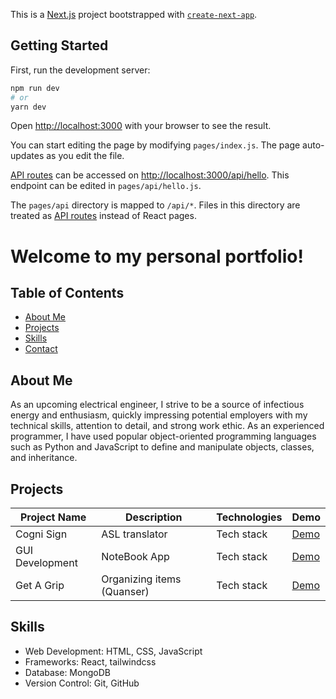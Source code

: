 This is a [Next.js](https://nextjs.org/) project bootstrapped with [`create-next-app`](https://github.com/vercel/next.js/tree/canary/packages/create-next-app).

## Getting Started

First, run the development server:

```bash
npm run dev
# or
yarn dev
```

Open [http://localhost:3000](http://localhost:3000) with your browser to see the result.

You can start editing the page by modifying `pages/index.js`. The page auto-updates as you edit the file.

[API routes](https://nextjs.org/docs/api-routes/introduction) can be accessed on [http://localhost:3000/api/hello](http://localhost:3000/api/hello). This endpoint can be edited in `pages/api/hello.js`.

The `pages/api` directory is mapped to `/api/*`. Files in this directory are treated as [API routes](https://nextjs.org/docs/api-routes/introduction) instead of React pages.

# Welcome to my personal portfolio! 



## Table of Contents

- [About Me](#about-me)
- [Projects](#projects)
- [Skills](#skills)
- [Contact](#contact)

## About Me
As an upcoming electrical engineer, I strive to be a source of infectious energy and enthusiasm, quickly impressing potential employers with my technical skills, attention to detail, and strong work ethic. As an experienced programmer, I have used popular object-oriented programming languages such as Python and JavaScript to define and manipulate objects, classes, and inheritance.

## Projects


| Project Name | Description | Technologies | Demo |
| ------------ | ----------- | ------------ | ---- |
| Cogni Sign    | ASL translator | Tech stack   | [Demo](project1-demo-link) |
| GUI Development     | NoteBook App | Tech stack   | [Demo](project2-demo-link) |
| Get A Grip    | Organizing items (Quanser) | Tech stack   | [Demo](project3-demo-link) |

## Skills


- Web Development: HTML, CSS, JavaScript
- Frameworks: React, tailwindcss
- Database: MongoDB
- Version Control: Git, GitHub
